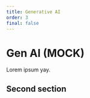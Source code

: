 ```yaml
---
title: Generative AI
order: 3
final: false
---
```


# Gen AI (MOCK)

Lorem ipsum yay.

## Second section
